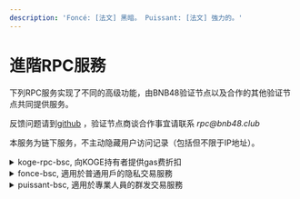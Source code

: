 ```yaml
---
description: 'Foncé: [法文] 黑暗。 Puissant: [法文] 強力的。'
---
```


# 進階RPC服務

下列RPC服务实现了不同的高级功能，由BNB48验证节点以及合作的其他验证节点共同提供服务。

反馈问题请到[github](https://github.com/BNB48Club/enhanced\_rpc) ，验证节点商谈合作事宜请联系 _rpc@bnb48.club_

本服务为链下服务，不主动隐藏用户访问记录（包括但不限于IP地址）。

<details>

<summary>koge-rpc-bsc, 向KOGE持有者提供gas费折扣</summary>

持有 [$KOGE](https://bscscan.com/token/0xe6df05ce8c8301223373cf5b969afcb1498c5528) 即享GAS费折扣 ！

满足以下条件：&#x20;

1. 发起交易的钱包地址持有[48er-nft.md](../../../../dao/governance/voting/48er-nft.md "mention")或至少1 KOGE余额。
2. 使用 RPC地址 [https://koge-rpc-bsc.bnb48.club](https://t.co/5859ob3MhI)&#x20;

即可以最低1gwei的优惠价格发送BSC交易！

请注意最低1gwei的gasPrice是有条件的，所發送的交易gasLimit越多，要求持有KOGE数量越多(持有48er NFT者發出的交易不對gasLimit做限制)。

當您發送的交易超過您可以享受的優惠幅度，可以選擇提高gasPrice，或者持倉更多的KOGE。RPC服务会在报错信息中給出所能接受最低的gasPrice，通常參考重新设置后再发送交易即可。

由於並非所有的验证节点都接收低于5gwei的交易（BNB48及合作伙伴支持），所以较低gas的交易打包可能会稍慢，这是正常现象。

</details>

<details>

<summary>fonce-bsc, 適用於普通用戶的隐私交易服務</summary>

`https://fonce-bsc.bnb48.club`

所有通過此服務提交的tx僅會被BNB48及合作驗證節點打包，且被打包前不會對外廣播。

#### 優點:&#x20;

1. 由於交易不會被廣播，因此也不會被搶跑(三明治攻擊).
2. 完全兼容標準RPC協議，不需要編寫程序調用，直接填寫到錢包RPC URL即可使用。

#### 缺點:&#x20;

1. 需要等待BNB48与合作驗證節點打包出塊，確認速度會略慢。
2. 有最低gasprice要求，[#cha-xun-zui-di-gasprice-yao-qiu](api-reference.md#cha-xun-zui-di-gasprice-yao-qiu "mention")

</details>

<details>

<summary>puissant-bsc, 適用於專業人員的群发交易服務</summary>

`https://puissant-bsc.bnb48.club`

Puissant 服务可以一次接收一组tx，并在保持gasPrice優先排序的前提下，将一组tx按照原子操作打包。Puissant 天生是隐私服务。

必須通過程序調用，不適用於普通錢包。

接口規範參見

</details>
